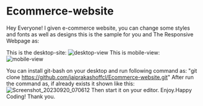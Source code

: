 # Ecommerce-website
Hey Everyone!
I given e-commerce website, you can change some styles and fonts as well as designs this is the sample for you 
and The Responsive Webpage as:

This is the desktop-site:
![desktop-view](https://github.com/jaiprakashoffcl/Ecommerce-website/assets/126840211/4437df47-d970-4b83-b297-2875b39bd0bd)
This is mobile-view:
![mobile-view](https://github.com/jaiprakashoffcl/Ecommerce-website/assets/126840211/6f646b66-9a83-4653-9b66-64d34e412124)

You can install git-bash on your desktop and run following command as:
"git clone https://github.com/jaiprakashoffcl/Ecommerce-website.git"
After run the command as,
if already exists it shown like this:
![Screenshot_20230920_070612](https://github.com/jaiprakashoffcl/Ecommerce-website/assets/126840211/6cd1d110-c213-4fa0-bc5b-9200a9a3a1a6)
Then start it on your editor.
Enjoy.Happy Coding!
Thank you.

